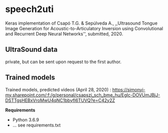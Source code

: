 # speech2uti

Keras implementation of Csapó T.G. & Sepúlveda A., ,,Ultrasound Tongue Image Generation for Acoustic-to-Articulatory Inversion using Convolutional and Recurrent Deep Neural Networks'', submitted, 2020.

## UltraSound data

private, but can be sent upon request to the first author.

## Trained models

Trained models, predicted videos (April 28, 2020) : https://simonyi-my.sharepoint.com/:f:/g/personal/csapszi_sch_bme_hu/EgIc-DOVUmJBjJ-DSTTgsHEBxVroMwU4qNC1bbyfI6TUVQ?e=C42y2Z

**Requirements**

- Python 3.6.9
- ... see requirements.txt